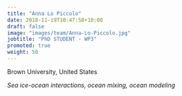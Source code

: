 ```yaml
---
title: "Anna Lo Piccolo"
date: 2018-11-19T10:47:58+10:00
draft: false
image: "images/team/Anna-Lo-Piccolo.jpg"
jobtitle: "PhD STUDENT - WP3"
promoted: true
weight: 50
---
```



Brown University, United States

*Sea ice-ocean interactions, ocean mixing, ocean modeling*
